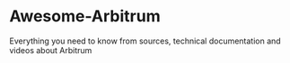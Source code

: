 # Awesome-Arbitrum
Everything you need to know from sources, technical documentation and videos about Arbitrum
